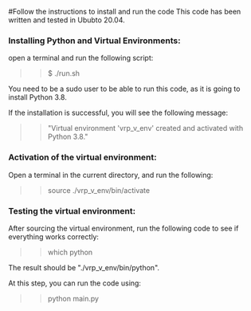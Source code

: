 #Follow the instructions to install and run the code
This code has been written and tested in Ububto 20.04. 



### Installing Python and Virtual Environments:
open a terminal and run the following script: 


>> $ ./run.sh

You need to be a sudo user to be able to run this code, as it is going to install Python 3.8.

If the installation is successful, you will see the following message:


>> "Virtual environment 'vrp_v_env' created and activated with Python 3.8."


### Activation of the virtual environment: 
Open a terminal in the current directory, and run the following:

>> source ./vrp_v_env/bin/activate


### Testing the virtual environment:
After sourcing the virtual environment, run the following code to see if everything works correctly:

>> which python

The result should be "./vrp_v_env/bin/python".

At this step, you can run the code using:

>> python main.py
